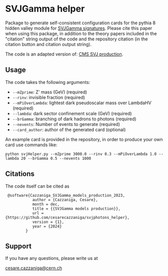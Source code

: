 # SVJGamma helper

Package to generate self-consistent configuration cards for the pythia 8 hidden valley module for [SVJGamma signatures](https://link.springer.com/article/10.1140/epjc/s10052-024-13613-9). Please cite this paper when using this package, in addition to the theory papers included in the "citation" string output of the code and the repository citation (in the citation button and citation output string).

The code is an adapted version of: [CMS SVJ production](https://github.com/cms-svj/SVJProduction).

## Usage
The code takes the following arguments:
  * ```--mZprime```: Z' mass (GeV) (required)
  * ```--rinv```: invisible fraction (required)
  * ```--mPiOverLambda```: lightest dark pseudoscalar mass over LambdaHV (required)
  * ```--lambda```: dark sector confinement scale (GeV) (required)
  * ```--brGamma```: branching of dark hadrons to photons (required)
  * ```--nevents```: Number of events to generate (required)
  * ```--card_author```: author of the generated card (optional)
    
An example card is provided in the repository, in order to produce your own card use commands like:

```
python svjHelper.py --mZprime 3000.0 --rinv 0.3 --mPiOverLambda 1.0 --lambda 20 --brGamma 0.5 --nevents 1000
```


## Citations

The code itself can be cited as

```
 @software{Cazzaniga_SVJGamma_models_production_2023,
            author = {Cazzaniga, Cesare},
            month = dec,
            title = {{SVJGamma models production}},
            url = {https://github.com/cesarecazzaniga/svjphotons_helper},
            version = {1},
            year = {2024}
         }
```

## Support

If you have any questions, please
write us at 

[cesare.cazzaniga@cern.ch](cesare.cazzaniga@cern.ch)
